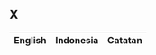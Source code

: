 ## X

| English					| Indonesia					| Catatan				|
|---------------------------|---------------------------|-----------------------|